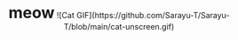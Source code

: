 <p align="center">
  <span style="font-size: 2em; font-weight: bold;">meow</span>
  ![Cat GIF](https://github.com/Sarayu-T/Sarayu-T/blob/main/cat-unscreen.gif)
</p>

